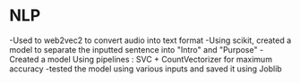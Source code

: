 # NLP
-Used to web2vec2 to convert audio into text format
-Using scikit, created a model to separate the inputted sentence into "Intro" and "Purpose"
-Created a model Using pipelines : SVC + CountVectorizer for maximum accuracy
-tested the model using various inputs and saved it using Joblib
